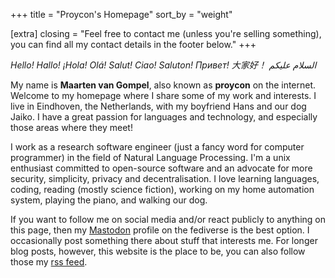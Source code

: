 +++
title = "Proycon's Homepage"
sort_by = "weight"

[extra]
closing = "Feel free to contact me (unless you're selling something), you can find all my contact details in the footer below."
+++

*Hello! Hallo! ¡Hola! Olá! Salut! Ciao! Saluton! Привет! 大家好！ السلام عليكم*

My name is **Maarten van Gompel**, also known as **proycon** on the internet. Welcome to my homepage where I share some
of my work and interests. I live in Eindhoven, the Netherlands, with my boyfriend Hans and our dog Jaiko. I have a great
passion for languages and technology, and especially those areas where they meet!

I work as a research software engineer (just a fancy word for computer programmer) in the field of Natural Language
Processing. I'm a unix enthusiast committed to open-source software and an advocate for more security, simplicity,
privacy and decentralisation. I love learning languages, coding, reading (mostly science fiction), working on my home
automation system, playing the piano, and walking our dog.

If you want to follow me on social media and/or react publicly to anything on this page, then my [Mastodon](https://social.anaproy.nl/@proycon) profile on the fediverse is the best option. I occasionally post something there about stuff that interests me.  For longer blog posts, however, this website is the place to be, you can also follow those my [rss feed](/index.xml).
